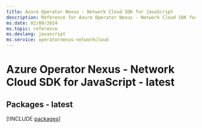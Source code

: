 ```yaml
---
title: Azure Operator Nexus - Network Cloud SDK for JavaScript
description: Reference for Azure Operator Nexus - Network Cloud SDK for JavaScript
ms.date: 02/09/2024
ms.topic: reference
ms.devlang: javascript
ms.service: operatornexus-networkcloud
---
```

# Azure Operator Nexus - Network Cloud SDK for JavaScript - latest
## Packages - latest
[!INCLUDE [packages](operator-nexus---network-cloud-index.md)]